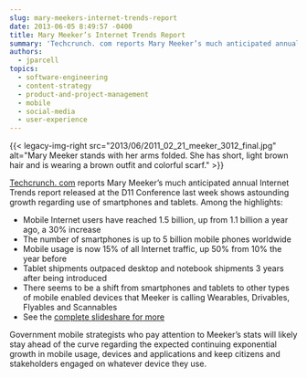 ```yaml
---
slug: mary-meekers-internet-trends-report
date: 2013-06-05 8:49:57 -0400
title: Mary Meeker’s Internet Trends Report
summary: 'Techcrunch. com reports Mary Meeker’s much anticipated annual Internet Trends report released at the D11 Conference last week shows astounding growth regarding use of smartphones and tablets.'
authors:
  - jparcell
topics:
  - software-engineering
  - content-strategy
  - product-and-project-management
  - mobile
  - social-media
  - user-experience
---
```


{{< legacy-img-right src="2013/06/2011_02_21_meeker_3012_final.jpg" alt="Mary Meeker stands with her arms folded. She has short, light brown hair and is wearing a brown outfit and colorful scarf." >}}

<a href="http://techcrunch.com/2013/05/29/mary-meeker-2013-internet-trends/" target="_blank">Techcrunch. com</a> reports Mary Meeker’s much anticipated annual Internet Trends report released at the D11 Conference last week shows astounding growth regarding use of smartphones and tablets. Among the highlights:

  * Mobile Internet users have reached 1.5 billion, up from 1.1 billion a year ago, a 30% increase
  * The number of smartphones is up to 5 billion mobile phones worldwide
  * Mobile usage is now 15% of all Internet traffic, up 50% from 10% the year before
  * Tablet shipments outpaced desktop and notebook shipments 3 years after being introduced
  * There seems to be a shift from smartphones and tablets to other types of mobile enabled devices that Meeker is calling Wearables, Drivables, Flyables and Scannables
  * See the [complete slideshare for more](http://www.slideshare.net/kleinerperkins/kpcb-internet-trends-2013?ref=http://techcrunch.com/2013/05/29/mary-meeker-2013-internet-trends/)

Government mobile strategists who pay attention to Meeker’s stats will likely stay ahead of the curve regarding the expected continuing exponential growth in mobile usage, devices and applications and keep citizens and stakeholders engaged on whatever device they use.
